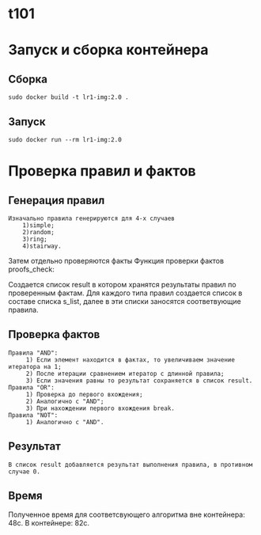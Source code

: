 # t101
# Запуск и сборка контейнера
## Сборка
	sudo docker build -t lr1-img:2.0 .
## Запуск
	sudo docker run --rm lr1-img:2.0



# Проверка правил и фактов

## Генерация правил ##
	Изначально правила генерируются для 4-х случаев
		1)simple;
		2)random;
		3)ring;
		4)stairway.
Затем отдельно проверяются факты
Функция проверки фактов proofs_check:

Cоздается список result в котором хранятся результаты правил по проверенным фактам.
Для каждого типа правил создается список в составе списка s_list, далее в эти списки заносятся соответвующие правила.
## Проверка фактов ##
	Правила "AND":
		 1) Если элемент находится в фактах, то увеличиваем значение итератора на 1;
		 2) После итерации сравнением итератор с длинной правила;
		 3) Если значения равны то результат сохраняется в список result.
	Правила "OR":
		 1) Проверка до первого вхождения;
		 2) Аналогично с "AND";
		 3) При нахождении первого вхождения break.
	Правила "NOT":
		 1) Аналогично с "AND".

## Результат
	В список result добавляется результат выполнения правила, в противном случае 0.

## Время
Полученное время для соответсвующего алгоритма вне контейнера: 48c.
В контейнере: 82с.